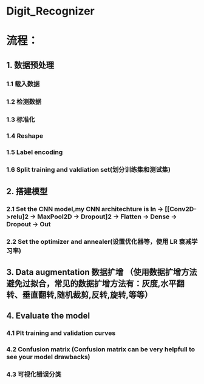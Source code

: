 # Digit_Recognizer
# 流程：
## 1. 数据预处理
### 1.1 载入数据
### 1.2 检测数据
### 1.3 标准化
### 1.4 Reshape
### 1.5 Label encoding
### 1.6 Split training and valdiation set(划分训练集和测试集)
## 2. 搭建模型
### 2.1 Set the CNN model,my CNN architechture is In -> [[Conv2D->relu]2 -> MaxPool2D -> Dropout]2 -> Flatten -> Dense -> Dropout -> Out
### 2.2 Set the optimizer and annealer(设置优化器等，使用 LR 衰减学习率)
## 3. Data augmentation 数据扩增 （使用数据扩增方法避免过拟合，常见的数据扩增方法有：灰度,水平翻转、垂直翻转,随机裁剪,反转,旋转,等等）
## 4. Evaluate the model
### 4.1 Plt training and validation curves
### 4.2 Confusion matrix (Confusion matrix can be very helpfull to see your model drawbacks)
### 4.3 可视化错误分类
